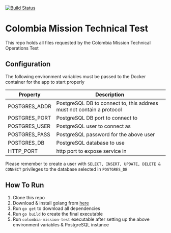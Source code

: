 [![Build Status](https://img.shields.io/endpoint.svg?url=https%3A%2F%2Factions-badge.atrox.dev%2Fakath19%2Fcolombia-mission-test%2Fbadge%3Fref%3Dmaster&style=popout)](https://actions-badge.atrox.dev/akath19/colombia-mission-test/goto?ref=master)
# Colombia Mission Technical Test
This repo holds all files requested by the Colombia Mission Technical Operations Test

## Configuration
The following environment variables must be passed to the Docker container for the app to start properly

| Property | Description |
| -------- | ----------- |
| POSTGRES_ADDR | PostgreSQL DB to connect to, this address must not contain a protocol |
| POSTGRES_PORT | PostgreSQL DB port to connect to |
| POSTGRES_USER | PostgreSQL user to connect as |
| POSTGRES_PASS | PostgreSQL password for the above user |
| POSTGRES_DB | PostgreSQL database to use |
| HTTP_PORT | http port to expose service in |

Please remember to create a user with `SELECT, INSERT, UPDATE, DELETE & CONNECT` privileges to the database selected in `POSTGRES_DB`

## How To Run
1. Clone this repo
1. Download & install golang from [here](https://golang.org/)
1. Run `go get` to download all dependencies
1. Run `go build` to create the final executable
1. Run `colombia-mission-test` executable after setting up the above environment variables & PostgreSQL instance